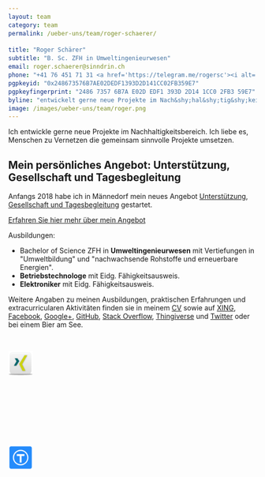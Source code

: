 ```yaml
---
layout: team
category: team
permalink: /ueber-uns/team/roger-schaerer/

title: "Roger Schärer"
subtitle: "B. Sc. ZFH in Umweltingenieurwesen"
email: roger.schaerer@sinndrin.ch
phone: "+41 76 451 71 31 <a href='https://telegram.me/rogersc'><i alt='Telegram' style='color:#55acee;' class='fa fa-telegram' aria-hidden='true'></i></a> <img alt='Signal by Open Whisper Systems' src='/images/design/signal-16.png' /> <i alt='WhatsApp' style='color:#00e676;' class='fa fa-whatsapp' aria-hidden='true'></i>"
pgpkeyid: "0x248673576B7AE02DEDF1393D2D141CC02FB359E7"
pgpkeyfingerprint: "2486 7357 6B7A E02D EDF1 393D 2D14 1CC0 2FB3 59E7"
byline: "entwickelt gerne neue Projekte im Nach&shy;hal&shy;tig&shy;keits&shy;be&shy;reich. Er liebt es, Menschen zu Vernetzen die gemeinsam sinnvolle Projekte umsetzen."
image: /images/ueber-uns/team/roger.png
---
```

Ich entwickle gerne neue Projekte im Nach&shy;hal&shy;tig&shy;keits&shy;be&shy;reich. Ich liebe es, Menschen zu Vernetzen die gemeinsam sinnvolle Projekte umsetzen.

## Mein persönliches Angebot: Unterstützung, Gesellschaft und Tagesbegleitung

Anfangs 2018 habe ich in Männedorf mein neues Angebot [Unterstützung, Gesellschaft und Tagesbegleitung](https://www.uru.ch/) gestartet.

<a href="https://www.uru.ch/" class="button big expand"><i class="fi-arrow-right"></i> Erfahren Sie hier mehr über mein Angebot</a>

Ausbildungen:

- Bachelor of Science ZFH in **Umweltingenieurwesen** mit Vertiefungen in "Umweltbildung" und "nachwachsende Rohstoffe und erneuerbare Energien".
- **Betriebstechnologe** mit Eidg. Fähigkeitsausweis.
- **Elektroniker** mit Eidg. Fähigkeitsausweis.

Weitere Angaben zu meinen Ausbildungen, praktischen Erfahrungen und extracurricularen Aktivitäten finden sie in meinem [CV](/assets/files/Schaerer_Roger_CV.pdf) sowie auf [XING](https://www.xing.com/profile/Roger_Schaerer3), [Facebook](https://www.facebook.com/uruch), [Google+](https://plus.google.com/+RogerSchärer), [GitHub](https://github.com/rschaerer), [Stack Overflow](https://stackoverflow.com/users/3068252/mindestens), [Thingiverse](https://www.thingiverse.com/rschaerer/) und [Twitter](https://twitter.com/uru_ch) oder bei einem Bier am See.

<p>
  <a style="font-size: 55px; display:inline-block; vertical-align:middle; color:#3b5998;" href="https://www.facebook.com/uruch" target="_blank" rel="Roger Schärer"><i class="fi-social-facebook"></i></a>

  <a href="https://www.xing.com/profile/Roger_Schaerer3" target="_blank" rel="Roger Schärer"><img src="/images/design/contact-icons/icon-xing.png" alt="" height="50" width="50"></a>

  <a style="font-size: 55px; display:inline-block; vertical-align:middle; color:#55acee;" href="https://twitter.com/uru_ch" target="_blank" rel="Roger Schärer"><i class="fi-social-twitter"></i></a>

  <a style="font-size: 55px; color: red; display:inline-block; vertical-align:middle;" href="https://plus.google.com/+RogerSchärer" target="_blank" rel="Roger Schärer"><i class="fi-social-google-plus"></i></a>

  <a style="font-size: 55px; display:inline-block; vertical-align:middle; color:#222;" href="https://github.com/rschaerer" target="_blank" rel="Roger Schärer"><i class="fi-social-github"></i></a>

  <a style="font-size: 55px; display:inline-block; vertical-align:middle; color:#222;" href="https://stackoverflow.com/users/3068252/mindestens" target="_blank" rel="Roger Schärer"><i class="fi-social-stack-overflow"></i></a>

  <a href="https://www.thingiverse.com/rschaerer/" target="_blank" rel="Roger Schärer"><img src="/images/design/contact-icons/icon-thingiverse.png" alt="" height="50" width="50"></a>

</p>
